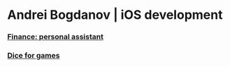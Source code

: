 # Andrei Bogdanov | iOS development


###  [Finance: personal assistant](finance "Read more about project")

###  [Dice for games](dice "Read more about project")
